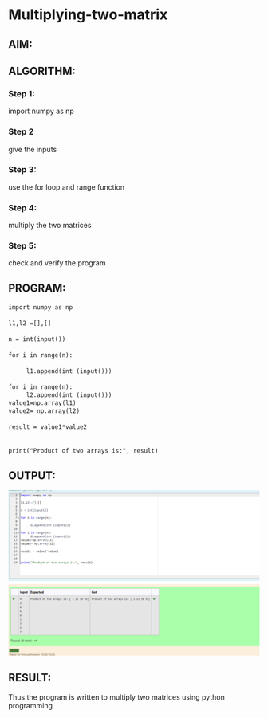 # Multiplying-two-matrix

## AIM:

## ALGORITHM:

### Step 1:
import numpy as np
### Step 2
give the inputs
### Step 3:
use the for loop and range function
### Step 4:
multiply the two matrices
### Step 5:
check and verify the program

## PROGRAM: 
~~~
import numpy as np

l1,l2 =[],[]

n = int(input())

for i in range(n):

     l1.append(int (input()))

for i in range(n):
     l2.append(int (input()))
value1=np.array(l1)
value2= np.array(l2)

result = value1*value2


print("Product of two arrays is:", result)
~~~
## OUTPUT:
![](sss.png)
## RESULT:
Thus the program is written to multiply two matrices using python programming

